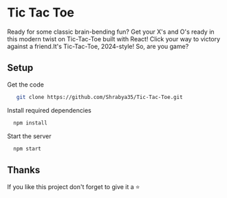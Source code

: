 # Tic Tac Toe

Ready for some classic brain-bending fun? Get your X's and O's ready in this modern twist on Tic-Tac-Toe built with React! Click your way to victory against a friend.It's Tic-Tac-Toe, 2024-style! So, are you game?


## Setup

Get the code
```bash
   git clone https://github.com/Shrabya35/Tic-Tac-Toe.git
```
Install required dependencies
```bash
  npm install
```
Start the server
```bash
  npm start
```

## Thanks

If you like this project don't forget to give it a ⭐
